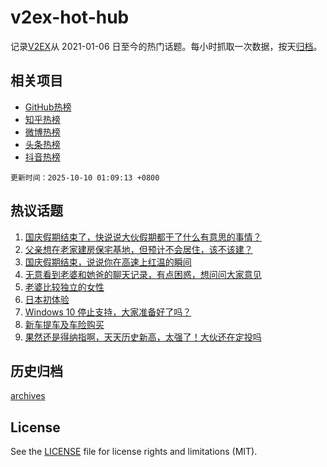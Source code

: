 # v2ex-hot-hub

 记录[V2EX](https://www.v2ex.com/)从 2021-01-06 日至今的热门话题。每小时抓取一次数据，按天[归档](archives)。
 
 ## 相关项目

- [GitHub热榜](https://github.com/lonnyzhang423/github-hot-hub)
- [知乎热榜](https://github.com/lonnyzhang423/zhihu-hot-hub)
- [微博热榜](https://github.com/lonnyzhang423/weibo-hot-hub)
- [头条热榜](https://github.com/lonnyzhang423/toutiao-hot-hub)
- [抖音热榜](https://github.com/lonnyzhang423/douyin-hot-hub)


 `更新时间：2025-10-10 01:09:13 +0800`

## 热议话题

1. [国庆假期结束了，快说说大伙假期都干了什么有意思的事情？](https://www.v2ex.com/t/1163783)
1. [父亲想在老家建房保宅基地，但预计不会居住，该不该建？](https://www.v2ex.com/t/1163795)
1. [国庆假期结束，说说你在高速上红温的瞬间](https://www.v2ex.com/t/1163792)
1. [无意看到老婆和她爸的聊天记录，有点困惑，想问问大家意见](https://www.v2ex.com/t/1163820)
1. [老婆比较独立的女性](https://www.v2ex.com/t/1163804)
1. [日本初体验](https://www.v2ex.com/t/1163825)
1. [Windows 10 停止支持，大家准备好了吗？](https://www.v2ex.com/t/1163876)
1. [新车提车及车险购买](https://www.v2ex.com/t/1163781)
1. [果然还是得纳指啊，天天历史新高，太强了！大伙还在定投吗](https://www.v2ex.com/t/1163785)

## 历史归档

[archives](archives)

## License

See the [LICENSE](LICENSE) file for license rights and limitations (MIT).
